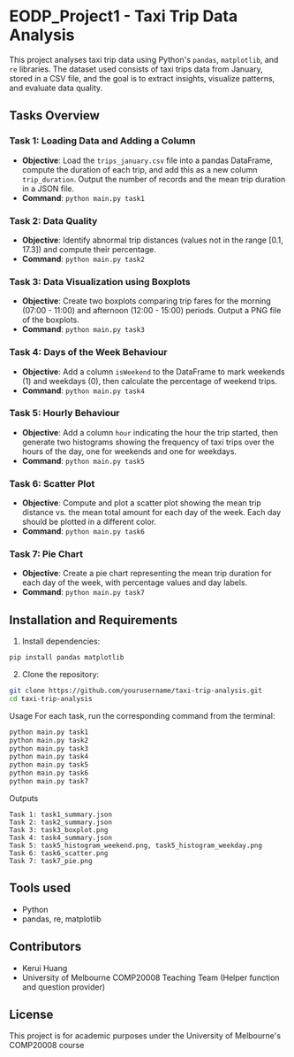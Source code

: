 # EODP_Project1 - Taxi Trip Data Analysis

This project analyses taxi trip data using Python's `pandas`, `matplotlib`, and `re` libraries. The dataset used consists of taxi trips data from January, stored in a CSV file, and the goal is to extract insights, visualize patterns, and evaluate data quality.

## Tasks Overview

### Task 1: Loading Data and Adding a Column
- **Objective**: Load the `trips_january.csv` file into a pandas DataFrame, compute the duration of each trip, and add this as a new column `trip_duration`. Output the number of records and the mean trip duration in a JSON file.
- **Command**: `python main.py task1`

### Task 2: Data Quality
- **Objective**: Identify abnormal trip distances (values not in the range [0.1, 17.3]) and compute their percentage.
- **Command**: `python main.py task2`

### Task 3: Data Visualization using Boxplots
- **Objective**: Create two boxplots comparing trip fares for the morning (07:00 - 11:00) and afternoon (12:00 - 15:00) periods. Output a PNG file of the boxplots.
- **Command**: `python main.py task3`

### Task 4: Days of the Week Behaviour
- **Objective**: Add a column `isWeekend` to the DataFrame to mark weekends (1) and weekdays (0), then calculate the percentage of weekend trips.
- **Command**: `python main.py task4`

### Task 5: Hourly Behaviour
- **Objective**: Add a column `hour` indicating the hour the trip started, then generate two histograms showing the frequency of taxi trips over the hours of the day, one for weekends and one for weekdays.
- **Command**: `python main.py task5`

### Task 6: Scatter Plot
- **Objective**: Compute and plot a scatter plot showing the mean trip distance vs. the mean total amount for each day of the week. Each day should be plotted in a different color.
- **Command**: `python main.py task6`

### Task 7: Pie Chart
- **Objective**: Create a pie chart representing the mean trip duration for each day of the week, with percentage values and day labels.
- **Command**: `python main.py task7`

## Installation and Requirements

1. Install dependencies:

```bash
pip install pandas matplotlib
```
2. Clone the repository:

```bash
git clone https://github.com/yourusername/taxi-trip-analysis.git
cd taxi-trip-analysis
```

Usage
For each task, run the corresponding command from the terminal:

```bash
python main.py task1
python main.py task2
python main.py task3
python main.py task4
python main.py task5
python main.py task6
python main.py task7
```
Outputs
```
Task 1: task1_summary.json
Task 2: task2_summary.json
Task 3: task3_boxplot.png
Task 4: task4_summary.json
Task 5: task5_histogram_weekend.png, task5_histogram_weekday.png
Task 6: task6_scatter.png
Task 7: task7_pie.png
```

## Tools used  
- Python
- pandas, re, matplotlib 

## Contributors
- Kerui Huang
- University of Melbourne COMP20008 Teaching Team (Helper function and question provider)

## License
This project is for academic purposes under the University of Melbourne's COMP20008 course



